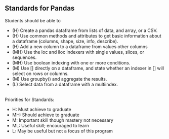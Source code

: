 ## Standards for Pandas
Students should be able to
 * (H) Create a pandas dataframe from lists of data, and array, or a CSV.
 * (H) Use common methods and attributes to get basic information about a dataframe (columns, shape, size, info, describe).
 * (H) Add a new column to a dataframe from values other columns
 * (MH) Use the loc and iloc indexers with single values, slices, or sequences.
 * (MH) Use boolean indexing with one or more conditions.
 * (M) Use [] directly on a dataframe, and state whether an indexer in [] will select on rows or columns.
 * (M) Use groupby() and aggregate the results.
 * (L) Select data from a dataframe with a multiindex.

<br/>Priorities for Standards:
 * H:  Must achieve to graduate
 * MH: Should achieve to graduate
 * M:  Important skill though mastery not necessary
 * ML: Useful skill; encouraged to learn
 * L:  May be useful but not a focus of this program